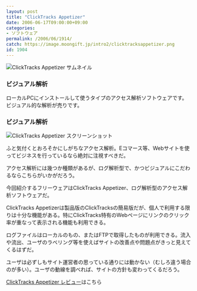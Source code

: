 ```yaml
---
layout: post
title: "ClickTracks Appetizer"
date: 2006-06-17T09:00:00+09:00
categories:
- ソフトウェア
permalink: /2006/06/1914/
catch: https://image.moongift.jp/intro2/clicktracksappetizer.png
id: 1904
---
```

 ![ClickTracks Appetizer サムネイル](https://image.moongift.jp/intro2/clicktracksappetizer.t.png "ClickTracks Appetizer サムネイル")
  

### ビジュアル解析
  
ローカルPCにインストールして使うタイプのアクセス解析ソフトウェアです。ビジュアル的な解析が売りです。  
<!--more-->  

### ビジュアル解析
  

![ClickTracks Appetizer スクリーンショット](https://image.moongift.jp/intro2/clicktracksappetizer.png "ClickTracks Appetizer スクリーンショット")

  

ふと気付くとおろそかにしがちなアクセス解析。Eコマース等、Webサイトを使ってビジネスを行っているなら絶対に注視すべきだ。

  

アクセス解析には幾つか種類があるが、ログ解析型で、かつビジュアルにこだわるならこちらがいかがだろう。

  

今回紹介するフリーウェアはClickTracks Appetizer、ログ解析型のアクセス解析ソフトウェアだ。

  

ClickTracks Appetizerは製品版のClickTracksの簡易版だが、個人で利用する限りは十分な機能がある。特にClickTracks特有のWebページにリンクのクリック率が重なって表示される機能も利用できる。

  

ログファイルはローカルのもの、またはFTPで取得したものが利用できる。流入や流出、ユーザのラベリング等を使えばサイトの改善点や問題点がきっと見えてくるはずだ。

  

ユーザは必ずしもサイト運営者の思っている通りには動かない（むしろ違う場合のが多い）。ユーザの動線を調べれば、サイトの方針も変わってくるだろう。

  

[ClickTracks Appetizer レビュー](http://fw.moongift.jp/review/i-1918.html)はこちら

